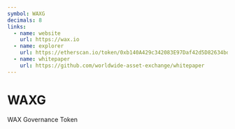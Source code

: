 ```yaml
---
symbol: WAXG
decimals: 8
links:
  - name: website
    url: https://wax.io
  - name: explorer
    url: https://etherscan.io/token/0xb140A429c342083E97Daf42d5D82634bd7Ade7d4
  - name: whitepaper
    url: https://github.com/worldwide-asset-exchange/whitepaper
---
```


# WAXG

WAX Governance Token
